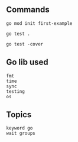 ## Commands

    go mod init first-example

    go test .
    
    go test -cover


## Go lib used

    fmt
    time
    sync
    testing
    os


## Topics

    keyword go
    wait groups